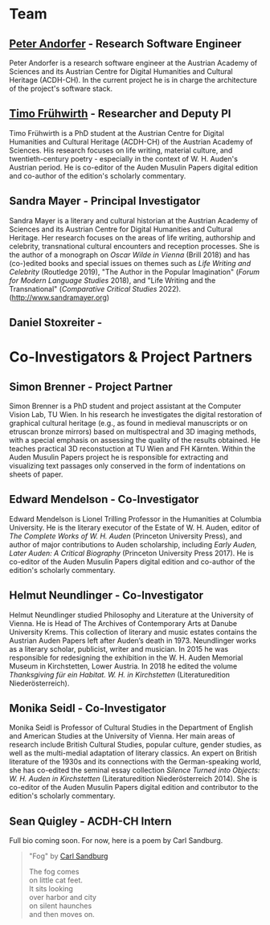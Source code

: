 # **Team**
## **[Peter Andorfer](https://www.oeaw.ac.at/acdh/team/current-team/peter-andorfer)** - Research Software Engineer
Peter Andorfer is a research software engineer at the Austrian Academy of Sciences and its Austrian Centre for Digital Humanities and Cultural Heritage (ACDH-CH). In the current project he is in charge the architecture of the project's software stack.
## **[Timo Frühwirth](https://www.oeaw.ac.at/acdh/team/current-team/timo-sebastian-fruehwirth)** - Researcher and Deputy PI
Timo Frühwirth is a PhD student at the Austrian Centre for Digital Humanities and Cultural Heritage (ACDH-CH) of the Austrian Academy of Sciences. His research focuses on life writing, material culture, and twentieth-century poetry - especially in the context of W. H. Auden's Austrian period. He is co-editor of the Auden Musulin Papers digital edition and co-author of the edition's scholarly commentary.

## **Sandra Mayer** - Principal Investigator
Sandra Mayer is a literary and cultural historian at the Austrian Academy of Sciences and its Austrian Centre for Digital Humanities and Cultural Heritage. Her research focuses on the areas of life writing, authorship and celebrity, transnational cultural encounters and reception processes. She is the author of a monograph on *Oscar Wilde in Vienna* (Brill 2018) and has (co-)edited books and special issues on themes such as *Life Writing and Celebrity* (Routledge 2019), "The Author in the Popular Imagination" (*Forum for Modern Language Studies* 2018), and "Life Writing and the Transnational" (*Comparative Critical Studies* 2022). (http://www.sandramayer.org)

## **Daniel Stoxreiter** - 



# **Co-Investigators & Project Partners**

## **Simon Brenner** - Project Partner
Simon Brenner is a PhD student and project assistant at the Computer Vision Lab, TU Wien. In his research he investigates the digital restoration of graphical cultural heritage (e.g., as found in medieval manuscripts or on etruscan bronze mirrors) based on multispectral and 3D imaging methods, with a special emphasis on assessing the quality of the results obtained. He teaches practical 3D reconstuction at TU Wien and FH Kärnten. Within the Auden Musulin Papers project he is responsible for extracting and visualizing text passages only conserved in the form of indentations on sheets of paper.

## **Edward Mendelson** - Co-Investigator
Edward Mendelson is Lionel Trilling Professor in the Humanities at Columbia University. He is the literary executor of the Estate of W. H. Auden, editor of *The Complete Works of W. H. Auden* (Princeton University Press), and author of major contributions to Auden scholarship, including *Early Auden, Later Auden: A Critical Biography* (Princeton University Press 2017). He is co-editor of the Auden Musulin Papers digital edition and co-author of the edition's scholarly commentary. 

## **Helmut Neundlinger** - Co-Investigator
Helmut Neundlinger studied Philosophy and Literature at the University of Vienna. He is Head of The Archives of Contemporary Arts at Danube University Krems. This collection of literary and music estates contains the Austrian Auden Papers left after Auden’s death in 1973. Neundlinger works as a literary scholar, publicist, writer and musician. In 2015 he was responsible for redesigning the exhibition in the W. H. Auden Memorial Museum in Kirchstetten, Lower Austria. In 2018 he edited the volume *Thanksgiving für ein Habitat. W. H. in Kirchstetten* (Literaturedition Niederösterreich). 

## **Monika Seidl** - Co-Investigator
Monika Seidl is Professor of Cultural Studies in the Department of English and American Studies at the University of Vienna. Her main areas of research include British Cultural Studies, popular culture, gender studies, as well as the multi-medial adaptation of literary classics. An expert on British literature of the 1930s and its connections with the German-speaking world, she has co-edited the seminal essay collection *Silence Turned into Objects: W. H. Auden in Kirchstetten* (Literaturedition Niederösterreich 2014). She is co-editor of the Auden Musulin Papers digital edition and contributor to the edition's scholarly commentary.

## **Sean Quigley** - ACDH-CH Intern
Full bio coming soon. For now, here is a poem by Carl Sandburg.

> "Fog" by [Carl Sandburg](https://poets.org/poet/carl-sandburg)
>
> The fog comes <br>
> on little cat feet. <br>
> It sits looking <br>
> over harbor and city <br>
> on silent haunches <br>
> and then moves on.



